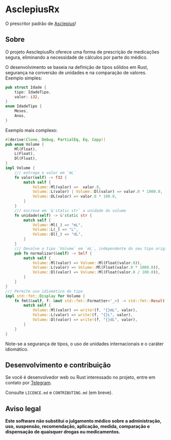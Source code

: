 # AsclepiusRx
O prescritor padrão de [Asclepius](https://aesclepius.com.br)!

## Sobre
O projeto AesclepiusRx oferece uma forma de prescrição de medicações segura, eliminando a necessidade de cálculos por parte do médico.

O desenvolvimento se baseia na definição de tipos sólidos em Rust, segurança na conversão de unidades e na comparação de valores. Exemplo simples:
```rust
pub struct Idade {
    tipo: IdadeTipo,
    valor: i32,
}
enum IdadeTipo {
    Meses,
    Anos,
}
```
Exemplo mais complexo:
```rust
#[derive(Clone, Debug, PartialEq, Eq, Copy)]
pub enum Volume {
    Ml(Float),
    L(Float),
    Dl(Float),
}
impl Volume {
    /// entrega o valor em `mL`
    fn valor(self) -> f32 {
        match self {
            Volume::Ml(valor) =>  valor.0,
            Volume::L(valor) | Volume::Dl(valor) => valor.0 * 1000.0,
            Volume::DL(valor) => valor.0 * 100.0,
        }
    }
    /// escreve em `&'static str` a unidade do volume
    fn unidade(self) -> &'static str {
        match self {
            Volume::Ml(_) => "mL",
            Volume::L(_) => "L",
            Volume::Dl(_) => "dL",
        }
    }
    /// Devolve o tipo `Volume` em `mL`, independente do seu tipo original
    pub fn normalizar(&self) -> Self {
        match self {
            Volume::Ml(valor) => Volume::Ml(Float(valor.0)),
            Volume::L(valor) => Volume::Ml(Float(valor.0 * 1000.0)),
            Volume::Dl(valor) => Volume::Ml(Float(valor.0 / 100.0)),
        }
    }
}
/// Permite uso idiomático do tipo
impl std::fmt::Display for Volume {
    fn fmt(&self, f: &mut std::fmt::Formatter<'_>) -> std::fmt::Result {
        match self {
            Volume::Ml(valor) => write!(f, "{}mL", valor),
            Volume::L(valor) => write!(f, "{}L", valor),
            Volume::Dl(valor) => write!(f, "{}dL", valor),
        }
    }
}
```
Note-se a segurança de tipos, o uso de unidades internacionais e o caráter idiomático.

## Desenvolvimento e contribuição
Se você é desenvolvedor web ou Rust interessado no projeto, entre em contato por [Telegram](https://t.me/fatiservae).

Consulte `LICENCE.md` e `CONTRIBUTING.md` (em breve).

## Aviso legal
**Este software não substitui o julgamento médico sobre a administração, uso, suspensão, recomendação, aplicação, medida, comparação e dispensação de quaisquer drogas ou medicamentos.**
